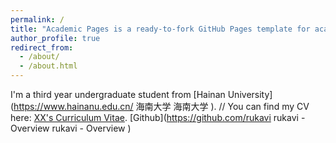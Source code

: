 ```yaml
---
permalink: /
title: "Academic Pages is a ready-to-fork GitHub Pages template for academic personal websites"
author_profile: true
redirect_from: 
  - /about/
  - /about.html
---
```


I'm a third year undergraduate student from [Hainan University](https://www.hainanu.edu.cn/ 海南大学 海南大学 ).
// You can find my CV here: [XX's Curriculum Vitae](../assets/Curriculum_Vitae.pdf).
[Github](https://github.com/rukavi rukavi - Overview rukavi - Overview ) 
